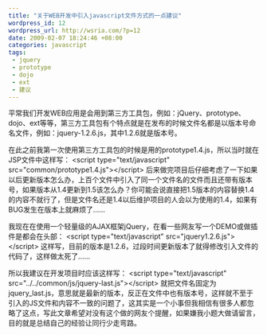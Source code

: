 ```yaml
--- 
title: "关于WEB开发中引入javascript文件方式的一点建议"
wordpress_id: 12
wordpress_url: http://wsria.com/?p=12
date: 2009-02-07 18:24:46 +08:00
categories: javascript
tags: 
 - jquery
 - prototype
 - dojo
 - ext
 - 建议
---
```

平常我们开发WEB应用是会用到第三方工具包，例如：jQuery、prototype、dojo、ext等等，第三方工具包有个特点就是在发布的时候文件名都是以版本号命名文件，例如：jquery-1.2.6.js，其中1.2.6就是版本号。

在此之前我第一次使用第三方工具包的时候是用的prototype1.4.js，所以当时就在JSP文件中这样写：
&lt;script  type="text/javascript"  src="common/prototype1.4.js"&gt;&lt;/script&gt;
后来做完项目后仔细考虑了一下如果以后更新版本怎么办，上百个文件中引入了同一个文件名的文件而且还带有版本号，如果版本从1.4更新到1.5该怎么办？你可能会说直接把1.5版本的内容替换1.4的内容不就行了，但是文件名还是1.4以后维护项目的人会以为使用的1.4，如果有BUG发生在版本上就麻烦了……

<!--more-->

我现在在使用一个轻量级的AJAX框架jQuery，在看一些网友写一个DEMO或做插件是都会在头部：
&lt;script  type="text/javascript"  src="jquery1.2.6.js"&gt;&lt;/script&gt;
这样写，目前的版本是1.2.6，过段时间更新版本了就得修改引入文件的代码了，这样做太死了……

所以我建议在开发项目时应该这样写：
&lt;script  type="text/javascript"  src="../../common/js/jquery-last.js"&gt;&lt;/script&gt;
就把文件名固定为jquery_last.js，意思就是最新的版本，反正在文件中也有版本号，这样就不至于引入的JS文件和内容不一致的问题了，这其实是一个小事但我相信有很多人都忽略了这点，写此文章希望对没有这个做的网友个提醒，如果嫌我小题大做请留言，目的就是总结自己的经验让同行少走弯路。
